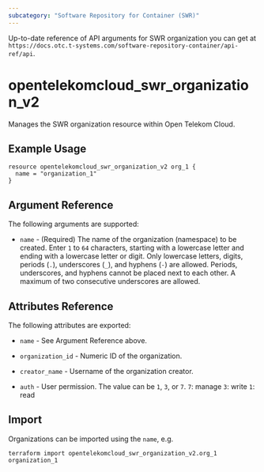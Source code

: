 ```yaml
---
subcategory: "Software Repository for Container (SWR)"
---
```


Up-to-date reference of API arguments for SWR organization you can get at
`https://docs.otc.t-systems.com/software-repository-container/api-ref/api`.

# opentelekomcloud_swr_organization_v2

Manages the SWR organization resource within Open Telekom Cloud.

## Example Usage

```hcl
resource opentelekomcloud_swr_organization_v2 org_1 {
  name = "organization_1"
}
```

## Argument Reference

The following arguments are supported:

* `name` - (Required) The name of the organization (namespace) to be created.
  Enter `1` to `64` characters, starting with a lowercase letter and ending with a lowercase letter or digit.
  Only lowercase letters, digits, periods (`.`), underscores (`_`), and hyphens (`-`) are allowed.
  Periods, underscores, and hyphens cannot be placed next to each other.
  A maximum of two consecutive underscores are allowed.

## Attributes Reference

The following attributes are exported:

* `name` - See Argument Reference above.

* `organization_id` - Numeric ID of the organization.

* `creator_name` - Username of the organization creator.

* `auth` - User permission. The value can be `1`, `3`, or `7`. `7`: manage `3`: write `1`: read

## Import

Organizations can be imported using the `name`, e.g.

```shell
terraform import opentelekomcloud_swr_organization_v2.org_1 organization_1
```
